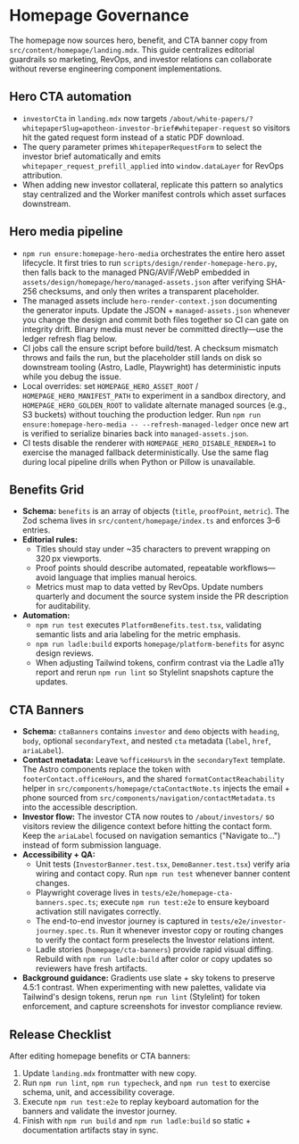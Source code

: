 # Homepage Governance

The homepage now sources hero, benefit, and CTA banner copy from
`src/content/homepage/landing.mdx`. This guide centralizes editorial guardrails so
marketing, RevOps, and investor relations can collaborate without reverse engineering
component implementations.

## Hero CTA automation

- `investorCta` in `landing.mdx` now targets
  `/about/white-papers/?whitepaperSlug=apotheon-investor-brief#whitepaper-request` so visitors hit
  the gated request form instead of a static PDF download.
- The query parameter primes `WhitepaperRequestForm` to select the investor brief automatically and
  emits `whitepaper_request_prefill_applied` into `window.dataLayer` for RevOps attribution.
- When adding new investor collateral, replicate this pattern so analytics stay centralized and the
  Worker manifest controls which asset surfaces downstream.

## Hero media pipeline

- `npm run ensure:homepage-hero-media` orchestrates the entire hero asset lifecycle. It first tries
  to run `scripts/design/render-homepage-hero.py`, then falls back to the managed PNG/AVIF/WebP
  embedded in `assets/design/homepage/hero/managed-assets.json` after verifying SHA-256 checksums,
  and only then writes a transparent placeholder.
- The managed assets include `hero-render-context.json` documenting the generator inputs. Update the
  JSON + `managed-assets.json` whenever you change the design and commit both files together so CI
  can gate on integrity drift. Binary media must never be committed directly—use the ledger refresh
  flag below.
- CI jobs call the ensure script before build/test. A checksum mismatch throws and fails the run,
  but the placeholder still lands on disk so downstream tooling (Astro, Ladle, Playwright) has
  deterministic inputs while you debug the issue.
- Local overrides: set `HOMEPAGE_HERO_ASSET_ROOT` / `HOMEPAGE_HERO_MANIFEST_PATH` to experiment in a
  sandbox directory, and `HOMEPAGE_HERO_GOLDEN_ROOT` to validate alternate managed sources (e.g., S3
  buckets) without touching the production ledger. Run `npm run ensure:homepage-hero-media --
--refresh-managed-ledger` once new art is verified to serialize binaries back into
  `managed-assets.json`.
- CI tests disable the renderer with `HOMEPAGE_HERO_DISABLE_RENDER=1` to exercise the managed
  fallback deterministically. Use the same flag during local pipeline drills when Python or Pillow
  is unavailable.

## Benefits Grid

- **Schema:** `benefits` is an array of objects (`title`, `proofPoint`, `metric`). The Zod
  schema lives in `src/content/homepage/index.ts` and enforces 3–6 entries.
- **Editorial rules:**
  - Titles should stay under ~35 characters to prevent wrapping on 320 px viewports.
  - Proof points should describe automated, repeatable workflows—avoid language that
    implies manual heroics.
  - Metrics must map to data vetted by RevOps. Update numbers quarterly and document
    the source system inside the PR description for auditability.
- **Automation:**
  - `npm run test` executes `PlatformBenefits.test.tsx`, validating semantic lists and
    aria labeling for the metric emphasis.
  - `npm run ladle:build` exports `homepage/platform-benefits` for async design reviews.
  - When adjusting Tailwind tokens, confirm contrast via the Ladle a11y report and
    rerun `npm run lint` so Stylelint snapshots capture the updates.

## CTA Banners

- **Schema:** `ctaBanners` contains `investor` and `demo` objects with `heading`, `body`,
  optional `secondaryText`, and nested `cta` metadata (`label`, `href`, `ariaLabel`).
- **Contact metadata:** Leave `%officeHours%` in the `secondaryText` template. The Astro
  components replace the token with `footerContact.officeHours`, and the shared
  `formatContactReachability` helper in `src/components/homepage/ctaContactNote.ts`
  injects the email + phone sourced from `src/components/navigation/contactMetadata.ts`
  into the accessible description.
- **Investor flow:** The investor CTA now routes to `/about/investors/` so visitors review
  the diligence context before hitting the contact form. Keep the `ariaLabel` focused on
  navigation semantics ("Navigate to…") instead of form submission language.
- **Accessibility + QA:**
  - Unit tests (`InvestorBanner.test.tsx`, `DemoBanner.test.tsx`) verify aria wiring and
    contact copy. Run `npm run test` whenever banner content changes.
  - Playwright coverage lives in `tests/e2e/homepage-cta-banners.spec.ts`; execute
    `npm run test:e2e` to ensure keyboard activation still navigates correctly.
  - The end-to-end investor journey is captured in `tests/e2e/investor-journey.spec.ts`.
    Run it whenever investor copy or routing changes to verify the contact form preselects
    the Investor relations intent.
  - Ladle stories (`homepage/cta-banners`) provide rapid visual diffing. Rebuild with
    `npm run ladle:build` after color or copy updates so reviewers have fresh artifacts.
- **Background guidance:** Gradients use slate + sky tokens to preserve 4.5:1 contrast.
  When experimenting with new palettes, validate via Tailwind's design tokens,
  rerun `npm run lint` (Stylelint) for token enforcement, and capture screenshots for
  investor compliance review.

## Release Checklist

After editing homepage benefits or CTA banners:

1. Update `landing.mdx` frontmatter with new copy.
2. Run `npm run lint`, `npm run typecheck`, and `npm run test` to exercise schema,
   unit, and accessibility coverage.
3. Execute `npm run test:e2e` to replay keyboard automation for the banners and
   validate the investor journey.
4. Finish with `npm run build` and `npm run ladle:build` so static + documentation
   artifacts stay in sync.
